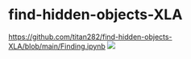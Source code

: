 # find-hidden-objects-XLA
https://github.com/titan282/find-hidden-objects-XLA/blob/main/Finding.ipynb
![](https://github.com/titan282/find-hidden-objects-XLA/blob/main/Output/output.png)


